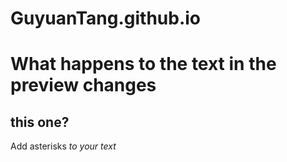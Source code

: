 # GuyuanTang.github.io
#  What happens to the text in the preview changes
## this one?
Add asterisks *to your text*
